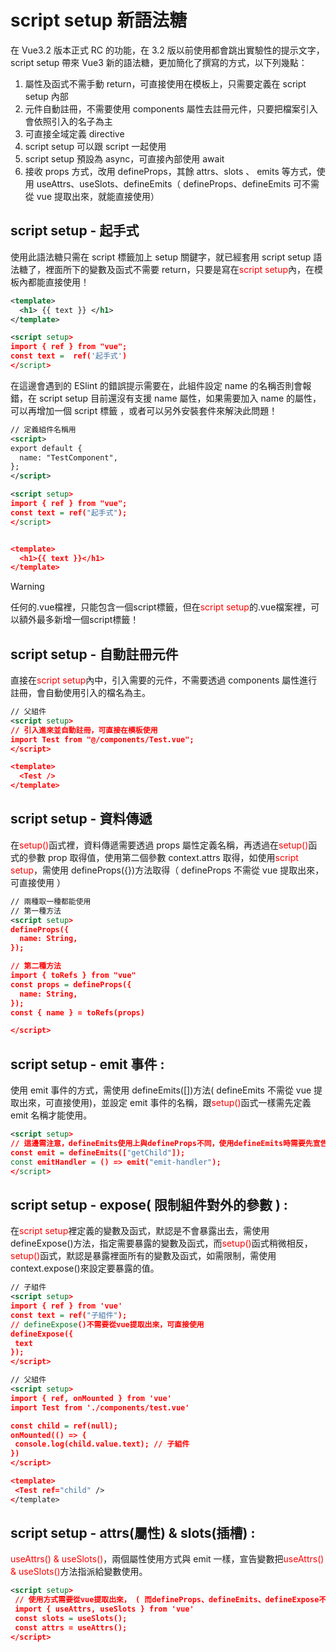 # script setup 新語法糖

在 Vue3.2 版本正式 RC 的功能，在 3.2 版以前使用都會跳出實驗性的提示文字，script setup 帶來 Vue3 新的語法糖，更加簡化了撰寫的方式，以下列幾點：

1.  屬性及函式不需手動 return，可直接使用在模板上，只需要定義在 script setup 內部
2.  元件自動註冊，不需要使用 components 屬性去註冊元件，只要把檔案引入會依照引入的名子為主
3.  可直接全域定義 directive
4.  script setup 可以跟 script 一起使用
5.  script setup 預設為 async，可直接內部使用 await
6.  接收 props 方式，改用 defineProps，其餘 attrs、slots 、 emits 等方式，使用 useAttrs、useSlots、defineEmits（ defineProps、defineEmits 可不需從 vue 提取出來，就能直接使用）

## script setup - 起手式 <div id="vue-setup_first"></div>

使用此語法糖只需在 script 標籤加上 setup 關鍵字，就已經套用 script setup 語法糖了，裡面所下的變數及函式不需要 return，只要是寫在<span style="color:red;">script setup</span>內，在模板內都能直接使用！

<!--sec data-title="起手式範例 :" data-id="section0" data-show=true ces-->

```xml
<template>
  <h1> {{ text }} </h1>
</template>

<script setup>
import { ref } from "vue";
const text =  ref('起手式')
</script>
```
<!--endsec-->



在這邊會遇到的 ESlint 的錯誤提示需要在，此組件設定 name 的名稱否則會報錯，在 script setup 目前還沒有支援 name 屬性，如果需要加入 name 的屬性，可以再增加一個 script 標籤 ，或者可以另外安裝套件來解決此問題！

<!--sec data-title="排除錯誤範例 :" data-id="section1" data-show=true ces-->

```xml
// 定義組件名稱用
<script>
export default {
  name: "TestComponent",
};
</script>

<script setup>
import { ref } from "vue";
const text = ref("起手式");
</script>


<template>
  <h1>{{ text }}</h1>
</template>
```

<!--endsec-->

> [!warning]
> 任何的.vue檔裡，只能包含一個script標籤，但在<span style='color:red'>script setup</span>的.vue檔案裡，可以額外最多新增一個script標籤！


## script setup - 自動註冊元件 <div id="vue-setup_component"></div>

直接在<span style="color:red;">script setup</span>內中，引入需要的元件，不需要透過 components 屬性進行註冊，會自動使用引入的檔名為主。

<!--sec data-title="自動註冊元件範例 :" data-id="section2" data-show=true ces-->

```xml
// 父組件
<script setup>
// 引入進來並自動註冊，可直接在模板使用
import Test from "@/components/Test.vue";
</script>

<template>
  <Test />
</template>
```

<!--endsec-->

## script setup - 資料傳遞 <div id="vue-setup_props"></div>

在<span style="color:red;">setup()</span>函式裡，資料傳遞需要透過 props 屬性定義名稱，再透過在<span style="color:red;">setup()</span>函式的參數 prop 取得值，使用第二個參數 context.attrs 取得，如使用<span style="color:red;">script setup</span>，需使用 defineProps({})方法取得（ defineProps 不需從 vue 提取出來，可直接使用 ）

<!--sec data-title="資料傳遞範例 :" data-id="section3" data-show=true ces-->

```xml
// 兩種取一種都能使用
// 第一種方法
<script setup>
defineProps({
  name: String,
});

// 第二種方法
import { toRefs } from "vue"
const props = defineProps({
  name: String,
});
const { name } = toRefs(props)

</script>
```

<!--endsec-->


## script setup - emit 事件 : <div id="vue-setup_event"></div>

使用 emit 事件的方式，需使用 defineEmits([])方法( defineEmits 不需從 vue 提取出來，可直接使用)，並設定 emit 事件的名稱，跟<span style="color:red;">setup()</span>函式一樣需先定義 emit 名稱才能使用。

<!--sec data-title="emit事件範例 :" data-id="section4" data-show=true ces-->

```xml
<script setup>
// 這邊需注意，defineEmits使用上與defineProps不同，使用defineEmits時需要先宣告一個變數，把defineEmits指派給該變數才能使用
const emit = defineEmits(["getChild"]);
const emitHandler = () => emit("emit-handler");
</script>
```

<!--endsec-->


## script setup - expose( 限制組件對外的參數 ) : <div id="vue-setup_expose"></div>

在<span style="color:red;">script setup</span>裡定義的變數及函式，默認是不會暴露出去，需使用 defineExpose()方法，指定需要暴露的變數及函式，而<span style="color:red;">setup()</span>函式稍微相反，<span style="color:red;">setup()</span>函式，默認是暴露裡面所有的變數及函式，如需限制，需使用 context.expose()來設定要暴露的值。

<!--sec data-title="expose範例 :" data-id="section5" data-show=true ces-->

```xml
// 子組件
<script setup>
import { ref } from 'vue'
const text = ref("子組件");
// defineExpose()不需要從vue提取出來，可直接使用
defineExpose({
 text
});
</script>
```

```xml
// 父組件
<script setup>
import { ref, onMounted } from 'vue'
import Test from './components/test.vue'

const child = ref(null);
onMounted(() => {
 console.log(child.value.text); // 子組件
})
</script>

<template>
 <Test ref="child" />
</template>
```

<!--endsec-->


## script setup - attrs(屬性) & slots(插槽) : <div id="vue-setup_attrs-slots"></div>

<span style="color:red;">useAttrs() & useSlots()</span>，兩個屬性使用方式與 emit 一樣，宣告變數把<span style="color:red;">useAttrs() & useSlots()</span>方法指派給變數使用。

<!--sec data-title="expose範例 :" data-id="section6" data-show=true ces-->

```xml
<script setup>
 // 使用方式需要從vue提取出來， ( 而defineProps、defineEmits、defineExpose不需要 )
 import { useAttrs, useSlots } from 'vue'
 const slots = useSlots();
 const attrs = useAttrs();
</script>
```

<!--endsec-->